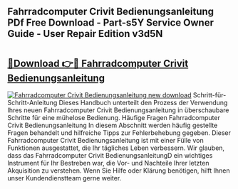 ## Fahrradcomputer Crivit Bedienungsanleitung PDf Free Download - Part-s5Y Service Owner Guide - User Repair Edition v3d5N

# <h2><a href="http://df2h2w.blite.top/?on=Fahrradcomputer+Crivit+Bedienungsanleitung">🔗Download 👉🔴 Fahrradcomputer Crivit Bedienungsanleitung</a></h2>

[![Fahrradcomputer Crivit Bedienungsanleitung new download](https://i.imgur.com/lujVjoI.png)](http://df2h2w.blite.top/?on=Fahrradcomputer+Crivit+Bedienungsanleitung)
Schritt-für-Schritt-Anleitung Dieses Handbuch unterteilt den Prozess der Verwendung Ihres neuen Fahrradcomputer Crivit Bedienungsanleitung in überschaubare Schritte für eine mühelose Bedienung. Häufige Fragen Fahrradcomputer Crivit Bedienungsanleitung In diesem Abschnitt werden häufig gestellte Fragen behandelt und hilfreiche Tipps zur Fehlerbehebung gegeben. Dieser Fahrradcomputer Crivit Bedienungsanleitung ist mit einer Fülle von Funktionen ausgestattet, die Ihr tägliches Leben verbessern. Wir glauben, dass das Fahrradcomputer Crivit BedienungsanleitungD ein wichtiges Instrument für Ihr Bestreben war, die Vor- und Nachteile Ihrer letzten Akquisition zu verstehen. Wenn Sie Hilfe oder Klärung benötigen, hilft Ihnen unser Kundendienstteam gerne weiter.
